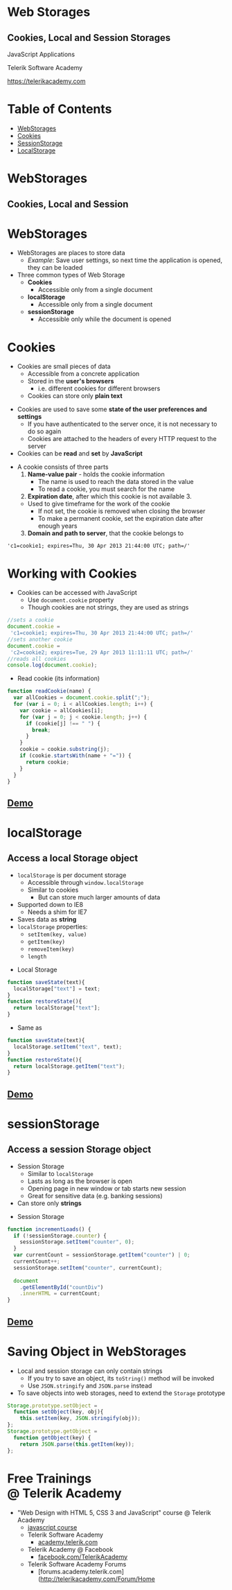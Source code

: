 <!-- section start -->
<!-- attr: { id:'title', class:'slide-title', showInPresentation:true, hasScriptWrapper:true } -->
# Web Storages
## Cookies, Local and Session Storages
<aside class="signature">
    <p class="signature-course">JavaScript Applications</p>
    <p class="signature-initiative">Telerik Software Academy</p>
	<a href="https://telerikacademy.com" class="signature-link">https://telerikacademy.com</a>
</aside>


<!-- attr: { showInPresentation:true, hasScriptWrapper:true } -->
# Table of Contents
- [WebStorages](#webstorages)
- [Cookies](#cookies)
- [SessionStorage](#sessionstorage)
- [LocalStorage](#localstorage)

<!-- - Shims for localStorage and sessionStorage -->


<!-- section start -->
<!-- attr: { id:'webstorages', class:'slide-section', showInPresentation:true, hasScriptWrapper:true } -->
# WebStorages
## Cookies, Local and Session
			
<!-- attr: { showInPresentation:true, hasScriptWrapper:true } -->		
# WebStorages
- WebStorages are places to store data
	- _Example_: Save user settings, so next time the application is opened, they can be loaded
- Three common types of Web Storage
	- **Cookies**
		- Accessible only from a single document
	- **localStorage**
		- Accessible only from a single document
	- **sessionStorage**
		- Accessible only while the document is opened


<!-- section start -->
<!-- attr: { id:'cookies', class:'slide-section', showInPresentation:true, hasScriptWrapper:true } -->
# Cookies
					

<!-- attr: { showInPresentation:true, hasScriptWrapper:true } -->		
<!-- # Cookies -->
- 	Cookies are small pieces of data
	- 	Accessible from a concrete application
	- 	Stored in the **user's browsers**
		- 	i.e. different cookies for different browsers
	- 	Cookies can store only **plain text**
					
<!-- attr: { showInPresentation:true, hasScriptWrapper:true } -->		
<!-- # Cookies -->
- 	Cookies are used to save some **state of the user preferences and settings**
	- 	If you have authenticated to the server once, it is not necessary to do so again
	- 	Cookies are attached to the headers of every HTTP request to the server
- 	Cookies can be **read** and **set** by **JavaScript**

<!-- attr: { showInPresentation:true, hasScriptWrapper:true, style:"font-size:0.9em" } -->		
<!-- # Cookies -->
- 	A cookie consists of three parts
	1.	**Name-value pair** - holds the cookie information
    	- The name is used to reach the data stored in the value
    	- To read a cookie, you must search for the name
	2.	**Expiration date**, after which this cookie is not available	3.	
      - Used to give timeframe for the work of the cookie
	    - If not set, the cookie is removed when closing the browser
	    - To make a permanent cookie, set the expiration date after enough years
	3.	**Domain and path to server**, that the cookie belongs to

```
'c1=cookie1; expires=Thu, 30 Apr 2013 21:44:00 UTC; path=/'
```

<!-- attr: { showInPresentation:true, hasScriptWrapper:true } -->
# Working with Cookies
- 	Cookies can be accessed with JavaScript
	- 	Use `document.cookie` property
	- 	Though cookies are not strings, they are used as strings

```js
//sets a cookie
document.cookie =
 'c1=cookie1; expires=Thu, 30 Apr 2013 21:44:00 UTC; path=/'
//sets another cookie
document.cookie =
 'c2=cookie2; expires=Tue, 29 Apr 2013 11:11:11 UTC; path=/'
//reads all cookies
console.log(document.cookie);
```
<!-- attr: { showInPresentation:true, hasScriptWrapper:true } -->		
<!-- # Working with Cookies -->
- 	Read cookie (its information)

```js
function readCookie(name) {
  var allCookies = document.cookie.split(";");
  for (var i = 0; i < allCookies.length; i++) {
    var cookie = allCookies[i];
    for (var j = 0; j < cookie.length; j++) {
      if (cookie[j] !== " ") {
        break;
      }
    }
    cookie = cookie.substring(j);
    if (cookie.startsWith(name + "=")) {
      return cookie;
    }
  }
}
```
	
<!-- attr: { class:'slide-section demo', showInPresentation:true, hasScriptWrapper:true } -->
<!-- # Cookies -->
## [Demo](/demos/1.%20cookies.html)

<!-- <img class="slide-image" showInPresentation="true" src="imgs/cookie-monster.png" style="border:none; background:none; box-shadow:none; position:absolute; bottom:-5%; right:0%;" />	-->



<!-- section start -->
<!-- attr: { id:'localstorage', class:'slide-section', showInPresentation:true, hasScriptWrapper:true } -->
# localStorage
## Access a local Storage object

<!-- attr: { showInPresentation:true, hasScriptWrapper:true, style:"font-size:0.9em" } -->		
<!-- # localStorage -->					
- 	`localStorage` is per document storage
	- 	Accessible through `window.localStorage`
	- 	Similar to cookies
		- 	But can store much larger amounts of data
- 	Supported down to IE8
	- 	Needs a shim for IE7
- 	Saves data as **string**
- 	`localStorage` properties:
	- 	`setItem(key, value)`
	- 	`getItem(key)`
	- 	`removeItem(key)`
	- 	`length`

<!-- attr: { showInPresentation:true, hasScriptWrapper:true } -->		
<!-- # localStorage -->
- 	Local Storage

```javascript
function saveState(text){
  localStorage["text"] = text;
}
function restoreState(){
  return localStorage["text"];
}
```
- 	Same as

```javascript
function saveState(text){
  localStorage.setItem("text", text);
}
function restoreState(){
  return localStorage.getItem("text");
}
```			


<!-- attr: { class:'slide-section demo', showInPresentation:true, hasScriptWrapper:true } -->
<!-- # localStorage -->
## [Demo](/demos/2.%20local-storage.html)


<!-- section start -->
<!-- attr: { id:'sessionstorage', class:'slide-section', showInPresentation:true, hasScriptWrapper:true } -->
# sessionStorage
## Access a session Storage object

<!-- attr: { showInPresentation:true, hasScriptWrapper:true } -->	
<!-- # sessionStorage -->
- 	Session Storage
	- 	Similar to `localStorage`
	- 	Lasts as long as the browser is open
	- 	Opening page in new window or tab starts new session
	- 	Great for sensitive data (e.g. banking sessions)
- 	Can store only **strings**

<!-- attr: { showInPresentation:true, hasScriptWrapper:true } -->	
<!-- # sessionStorage -->
- 	Session Storage

```javascript
function incrementLoads() {
  if (!sessionStorage.counter) {
    sessionStorage.setItem("counter", 0);
  }
  var currentCount = sessionStorage.getItem("counter") | 0;
  currentCount++;
  sessionStorage.setItem("counter", currentCount);
  
  document
	.getElementById("countDiv")
	.innerHTML = currentCount;
}
```

<!-- attr: { class:'slide-section demo', showInPresentation:true, hasScriptWrapper:true } -->
<!-- # sessionStorage -->
## [Demo](/demos/3.%20session-storage.html)


<!-- section start -->
<!-- attr: { id:'saving-objects', class:'slide-section', showInPresentation:true, hasScriptWrapper:true } -->
# Saving Object in WebStorages


<!-- attr: { showInPresentation:true, hasScriptWrapper:true, style:"font-size:0.9em" } -->
<!-- # Saving Object -->
- 	Local and session storage can only contain strings
	- 	If you try to save an object, its `toString()` method will be invoked
	- 	Use `JSON.stringify` and `JSON.parse` instead
- 	To save objects into web storages, need to extend the `Storage` prototype

```javascript
Storage.prototype.setObject = 
  function setObject(key, obj){
    this.setItem(key, JSON.stringify(obj));
};
Storage.prototype.getObject = 
  function getObject(key) {
    return JSON.parse(this.getItem(key));
};

```

<!-- section start -->
<!-- attr: { id:'questions', class:'slide-section', showInPresentation:true, hasScriptWrapper:true } -->
<!-- # Web Storages
## Questions -->

<!-- attr: { showInPresentation:true, hasScriptWrapper:true, style:'font-size: 0.9em' } -->
# Free Trainings<br/>@ Telerik Academy
- "Web Design with HTML 5, CSS 3 and JavaScript" course @ Telerik Academy
    - [javascript course](http://academy.telerik.com/student-courses/web-design-and-ui/javascript-fundamentals/about)
  - Telerik Software Academy
    - [academy.telerik.com](academy.telerik.com)
  - Telerik Academy @ Facebook
    - [facebook.com/TelerikAcademy](facebook.com/TelerikAcademy)
  - Telerik Software Academy Forums
    - [forums.academy.telerik.com](http://telerikacademy.com/Forum/Home

